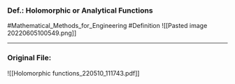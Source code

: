 ### Def.: Holomorphic or Analytical Functions
#Mathematical_Methods_for_Engineering  #Definition 
![[Pasted image 20220605100549.png]]

---
### Original File:
![[Holomorphic functions_220510_111743.pdf]]